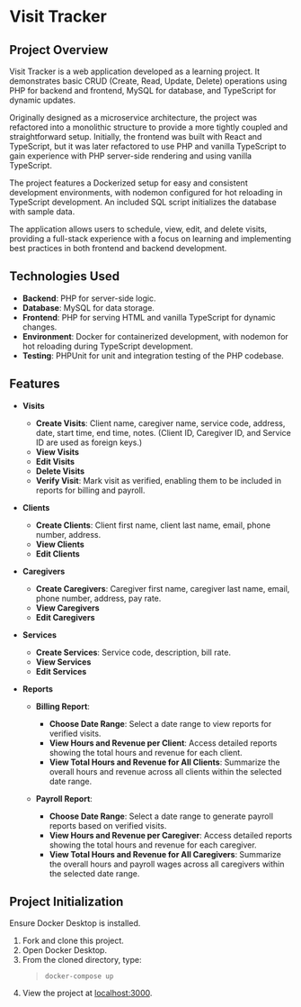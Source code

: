 # Visit Tracker

## Project Overview

Visit Tracker is a web application developed as a learning project. It demonstrates basic CRUD (Create, Read, Update, Delete) operations using PHP for backend and frontend, MySQL for database, and TypeScript for dynamic updates.

Originally designed as a microservice architecture, the project was refactored into a monolithic structure to provide a more tightly coupled and straightforward setup. Initially, the frontend was built with React and TypeScript, but it was later refactored to use PHP and vanilla TypeScript to gain experience with PHP server-side rendering and using vanilla TypeScript.

The project features a Dockerized setup for easy and consistent development environments, with nodemon configured for hot reloading in TypeScript development. An included SQL script initializes the database with sample data.

The application allows users to schedule, view, edit, and delete visits, providing a full-stack experience with a focus on learning and implementing best practices in both frontend and backend development.

## Technologies Used

- **Backend**: PHP for server-side logic.
- **Database**: MySQL for data storage.
- **Frontend**: PHP for serving HTML and vanilla TypeScript for dynamic changes.
- **Environment**: Docker for containerized development, with nodemon for hot reloading during TypeScript development.
- **Testing**: PHPUnit for unit and integration testing of the PHP codebase.

## Features

- **Visits**

  - **Create Visits**: Client name, caregiver name, service code, address, date, start time, end time, notes. (Client ID, Caregiver ID, and Service ID are used as foreign keys.)
  - **View Visits**
  - **Edit Visits**
  - **Delete Visits**
  - **Verify Visit**: Mark visit as verified, enabling them to be included in reports for billing and payroll.

- **Clients**

  - **Create Clients**: Client first name, client last name, email, phone number, address.
  - **View Clients**
  - **Edit Clients**

- **Caregivers**

  - **Create Caregivers**: Caregiver first name, caregiver last name, email, phone number, address, pay rate.
  - **View Caregivers**
  - **Edit Caregivers**

- **Services**

  - **Create Services**: Service code, description, bill rate.
  - **View Services**
  - **Edit Services**

- **Reports**

  - **Billing Report**:

    - **Choose Date Range**: Select a date range to view reports for verified visits.
    - **View Hours and Revenue per Client**: Access detailed reports showing the total hours and revenue for each client.
    - **View Total Hours and Revenue for All Clients**: Summarize the overall hours and revenue across all clients within the selected date range.

  - **Payroll Report**:
    - **Choose Date Range**: Select a date range to generate payroll reports based on verified visits.
    - **View Hours and Revenue per Caregiver**: Access detailed reports showing the total hours and revenue for each caregiver.
    - **View Total Hours and Revenue for All Caregivers**: Summarize the overall hours and payroll wages across all caregivers within the selected date range.

## Project Initialization

Ensure Docker Desktop is installed.

1. Fork and clone this project.
2. Open Docker Desktop.
3. From the cloned directory, type:
   > `docker-compose up`
4. View the project at [localhost:3000](http://localhost:3000).
